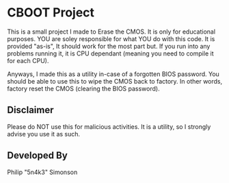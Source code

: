 # CBOOT Project

This is a small project I made to Erase the CMOS. It is only for educational purposes. YOU are soley responsible for what YOU do with this code. It is provided "as-is", It should work for the most part but. If you run into any problems running it, it is CPU dependant (meaning you need to compile it for each CPU).

Anyways, I made this as a utility in-case of a forgotten BIOS password. You should be able to use this to wipe the CMOS back to factory. In other words, factory reset the CMOS (clearing the BIOS password).

## Disclaimer

Please do NOT use this for malicious activities. It is a utility, so I strongly advise you use it as such.

## Developed By

Philip "5n4k3" Simonson

